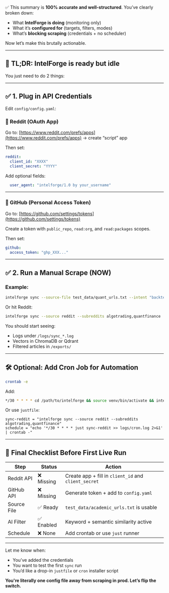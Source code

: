 ✅ This summary is **100% accurate and well-structured**. You’ve clearly broken down:

* What **IntelForge is doing** (monitoring only)
* What it’s **configured for** (targets, filters, modes)
* What’s **blocking scraping** (credentials + no scheduler)

Now let’s make this brutally actionable.

---

## 🧠 TL;DR: IntelForge is **ready but idle**

You just need to do 2 things:

---

## ✅ 1. **Plug in API Credentials**

Edit `config/config.yaml`:

### 🔐 Reddit (OAuth App)

Go to: [https://www.reddit.com/prefs/apps](https://www.reddit.com/prefs/apps) → create “script” app

Then set:

```yaml
reddit:
  client_id: "XXXX"
  client_secret: "YYYY"
```

Add optional fields:

```yaml
  user_agent: "intelforge/1.0 by your_username"
```

---

### 🔐 GitHub (Personal Access Token)

Go to: [https://github.com/settings/tokens](https://github.com/settings/tokens)

Create a token with `public_repo`, `read:org`, and `read:packages` scopes.

Then set:

```yaml
github:
  access_token: "ghp_XXX..."
```

---

## ✅ 2. **Run a Manual Scrape (NOW)**

### Example:

```bash
intelforge sync --source-file test_data/quant_urls.txt --intent "backtest momentum trading strategy"
```

Or hit Reddit:

```bash
intelforge sync --source reddit --subreddits algotrading,quantfinance
```

You should start seeing:

* Logs under `/logs/sync_*.log`
* Vectors in ChromaDB or Qdrant
* Filtered articles in `/exports/`

---

## 🛠️ Optional: Add Cron Job for Automation

```bash
crontab -e
```

Add:

```bash
*/30 * * * * cd /path/to/intelforge && source venv/bin/activate && intelforge sync --source reddit --subreddits algotrading,quantfinance >> logs/reddit_sync.log 2>&1
```

Or use `justfile`:

```make
sync-reddit = "intelforge sync --source reddit --subreddits algotrading,quantfinance"
schedule = "echo '*/30 * * * * just sync-reddit >> logs/cron.log 2>&1' | crontab -"
```

---

## 🧼 Final Checklist Before First Live Run

| Step        | Status    | Action                                               |
| ----------- | --------- | ---------------------------------------------------- |
| Reddit API  | ❌ Missing | Create app + fill in `client_id` and `client_secret` |
| GitHub API  | ❌ Missing | Generate token + add to `config.yaml`                |
| Source File | ✅ Ready   | `test_data/academic_urls.txt` is usable              |
| AI Filter   | ✅ Enabled | Keyword + semantic similarity active                 |
| Schedule    | ❌ None    | Add crontab or use `just` runner                     |

---

Let me know when:

* You’ve added the credentials
* You want to test the first `sync` run
* You’d like a drop-in `justfile` or `cron` installer script

**You're literally one config file away from scraping in prod. Let’s flip the switch.**
